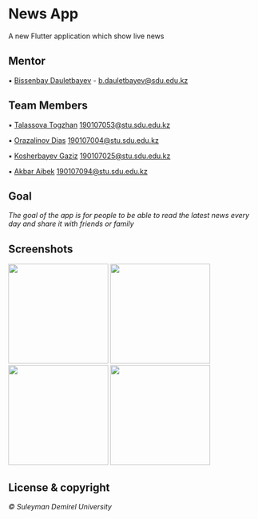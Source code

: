 # News App

A new Flutter application which show live news
 
## Mentor
▪ [Bissenbay Dauletbayev](https://github.com/bissenbay) - b.dauletbayev@sdu.edu.kz

## Team Members
▪ [Talassova Togzhan](https://github.com/Tokashti) 190107053@stu.sdu.edu.kz

▪ [Orazalinov Dias](https://github.com/Diasorazalinov) 190107004@stu.sdu.edu.kz

▪ [Kosherbayev Gaziz](https://github.com/Kgaziz) 190107025@stu.sdu.edu.kz

▪ [Akbar Aibek](https://github.com/AibekAkbar) 190107094@stu.sdu.edu.kz


## Goal
*The goal of the app is for people to be able to read the latest news every day and share it with friends or family*


## Screenshots
<img src="https://user-images.githubusercontent.com/93644419/146964692-3396ebc1-f78f-4ef3-a15a-78fc94ab42b0.jpg" width="200" />  <img src="https://user-images.githubusercontent.com/93644419/146964856-3b2e805b-5af2-4d15-ae9e-98078fd1340b.jpg" width="200" />
<img src="https://user-images.githubusercontent.com/93644419/146963911-3d00f36e-8e33-4d72-82c4-ef8d07e2ca9a.jpg" width="200" />  <img src="https://user-images.githubusercontent.com/93644419/146965034-9933ff81-5623-4c71-b6b6-8213af8cb7fd.jpg" width="200" />


## License & copyright
*© Suleyman Demirel University*



